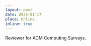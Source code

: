 ```yaml
---
layout: post
date: 2025-01-17
place: Online
inline: true
---
```


Reviewer for ACM Computing Surveys.